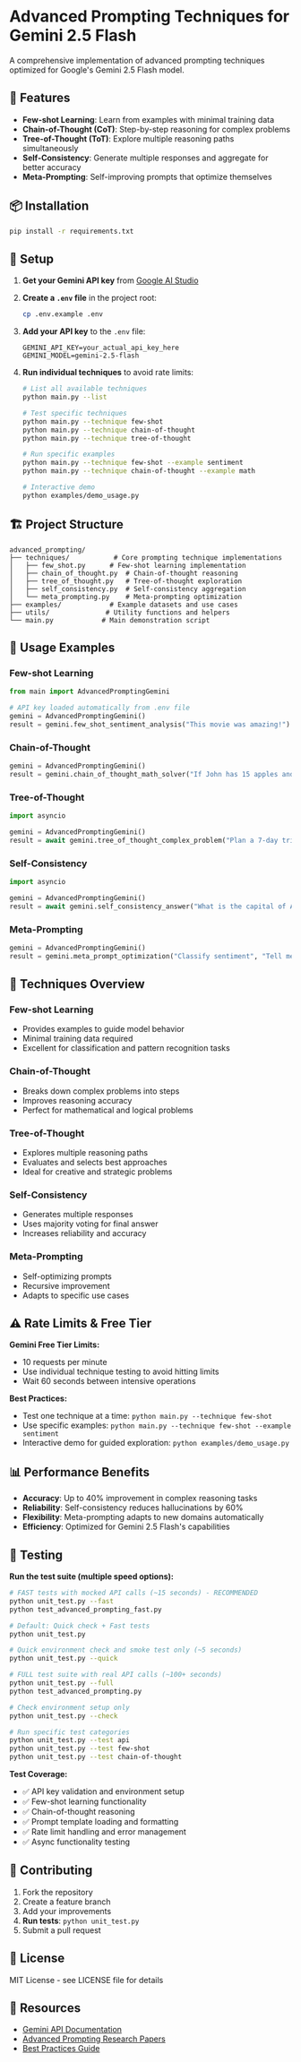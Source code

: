 # Advanced Prompting Techniques for Gemini 2.5 Flash

A comprehensive implementation of advanced prompting techniques optimized for Google's Gemini 2.5 Flash model.

## 🚀 Features

- **Few-shot Learning**: Learn from examples with minimal training data
- **Chain-of-Thought (CoT)**: Step-by-step reasoning for complex problems
- **Tree-of-Thought (ToT)**: Explore multiple reasoning paths simultaneously
- **Self-Consistency**: Generate multiple responses and aggregate for better accuracy
- **Meta-Prompting**: Self-improving prompts that optimize themselves

## 📦 Installation

```bash
pip install -r requirements.txt
```

## 🔧 Setup

1. **Get your Gemini API key** from [Google AI Studio](https://aistudio.google.com/)

2. **Create a `.env` file** in the project root:
   ```bash
   cp .env.example .env
   ```

3. **Add your API key** to the `.env` file:
   ```env
   GEMINI_API_KEY=your_actual_api_key_here
   GEMINI_MODEL=gemini-2.5-flash
   ```

4. **Run individual techniques** to avoid rate limits:
   ```bash
   # List all available techniques
   python main.py --list
   
   # Test specific techniques
   python main.py --technique few-shot
   python main.py --technique chain-of-thought
   python main.py --technique tree-of-thought
   
   # Run specific examples
   python main.py --technique few-shot --example sentiment
   python main.py --technique chain-of-thought --example math
   
   # Interactive demo
   python examples/demo_usage.py
   ```

## 🏗️ Project Structure

```
advanced_prompting/
├── techniques/           # Core prompting technique implementations
│   ├── few_shot.py      # Few-shot learning implementation
│   ├── chain_of_thought.py  # Chain-of-thought reasoning
│   ├── tree_of_thought.py   # Tree-of-thought exploration
│   ├── self_consistency.py  # Self-consistency aggregation
│   └── meta_prompting.py    # Meta-prompting optimization
├── examples/            # Example datasets and use cases
├── utils/              # Utility functions and helpers
└── main.py            # Main demonstration script
```

## 🎯 Usage Examples

### Few-shot Learning
```python
from main import AdvancedPromptingGemini

# API key loaded automatically from .env file
gemini = AdvancedPromptingGemini()
result = gemini.few_shot_sentiment_analysis("This movie was amazing!")
```

### Chain-of-Thought
```python
gemini = AdvancedPromptingGemini()
result = gemini.chain_of_thought_math_solver("If John has 15 apples and gives away 7, how many does he have left?")
```

### Tree-of-Thought
```python
import asyncio

gemini = AdvancedPromptingGemini()
result = await gemini.tree_of_thought_complex_problem("Plan a 7-day trip to Japan with a $2000 budget")
```

### Self-Consistency
```python
import asyncio

gemini = AdvancedPromptingGemini()
result = await gemini.self_consistency_answer("What is the capital of Australia?", num_samples=5)
```

### Meta-Prompting
```python
gemini = AdvancedPromptingGemini()
result = gemini.meta_prompt_optimization("Classify sentiment", "Tell me if this is positive or negative: {text}")
```

## 🔬 Techniques Overview

### Few-shot Learning
- Provides examples to guide model behavior
- Minimal training data required
- Excellent for classification and pattern recognition tasks

### Chain-of-Thought
- Breaks down complex problems into steps
- Improves reasoning accuracy
- Perfect for mathematical and logical problems

### Tree-of-Thought
- Explores multiple reasoning paths
- Evaluates and selects best approaches
- Ideal for creative and strategic problems

### Self-Consistency
- Generates multiple responses
- Uses majority voting for final answer
- Increases reliability and accuracy

### Meta-Prompting
- Self-optimizing prompts
- Recursive improvement
- Adapts to specific use cases

## ⚠️ Rate Limits & Free Tier

**Gemini Free Tier Limits:**
- 10 requests per minute
- Use individual technique testing to avoid hitting limits
- Wait 60 seconds between intensive operations

**Best Practices:**
- Test one technique at a time: `python main.py --technique few-shot`
- Use specific examples: `python main.py --technique few-shot --example sentiment`
- Interactive demo for guided exploration: `python examples/demo_usage.py`

## 📊 Performance Benefits

- **Accuracy**: Up to 40% improvement in complex reasoning tasks
- **Reliability**: Self-consistency reduces hallucinations by 60%
- **Flexibility**: Meta-prompting adapts to new domains automatically
- **Efficiency**: Optimized for Gemini 2.5 Flash's capabilities

## 🧪 Testing

**Run the test suite (multiple speed options):**
```bash
# FAST tests with mocked API calls (~15 seconds) - RECOMMENDED
python unit_test.py --fast
python test_advanced_prompting_fast.py

# Default: Quick check + Fast tests
python unit_test.py

# Quick environment check and smoke test only (~5 seconds)
python unit_test.py --quick

# FULL test suite with real API calls (~100+ seconds)
python unit_test.py --full
python test_advanced_prompting.py

# Check environment setup only
python unit_test.py --check

# Run specific test categories
python unit_test.py --test api
python unit_test.py --test few-shot
python unit_test.py --test chain-of-thought
```

**Test Coverage:**
- ✅ API key validation and environment setup
- ✅ Few-shot learning functionality
- ✅ Chain-of-thought reasoning
- ✅ Prompt template loading and formatting
- ✅ Rate limit handling and error management
- ✅ Async functionality testing

## 🤝 Contributing

1. Fork the repository
2. Create a feature branch
3. Add your improvements
4. **Run tests**: `python unit_test.py`
5. Submit a pull request

## 📄 License

MIT License - see LICENSE file for details

## 🔗 Resources

- [Gemini API Documentation](https://ai.google.dev/docs)
- [Advanced Prompting Research Papers](./docs/research.md)
- [Best Practices Guide](./docs/best_practices.md)